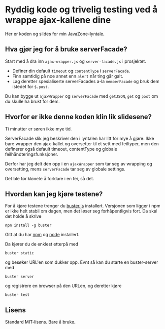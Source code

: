 Ryddig kode og trivelig testing ved å wrappe ajax-kallene dine
==============================================================
Her er koden og slides for min JavaZone-lyntale.

Hva gjør jeg for å bruke serverFacade?
--------------------------------------

Start med å dra inn `ajax-wrapper.js` og `server-facade.js` i prosjektet.

* Definer din default `timeout` og `contentType` i `serverFacade`.
* Finn samtidig på noe annet enn `alert` når ting går galt.
* Lag deretter spesialiserte serverFacades a-la `memberFacade` og bruk dem istedet for `$.post`.

Du kan bygge ut `ajaxWrapper` og `serverFacade` med `getJSON`, `get` og `post` om du
skulle ha brukt for dem.

Hvorfor er ikke denne koden klin lik slidesene?
-----------------------------------------------

Ti minutter er søren ikke mye tid. 

ServerFacade slik jeg beskriver den i lyntalen har litt for mye å gjøre. Ikke bare
wrapper den ajax-kallet og oversetter til et sett med feiltyper, men den definerer også
default timeout, contentType og globale feilhåndteringsfunksjoner.

Derfor har jeg delt den opp i en `ajaxWrapper` som tar seg av wrapping og oversetting,
mens `serverFacade` tar seg av globale settings.

Det ble før klønete å forklare i en fei, så det.


Hvordan kan jeg kjøre testene?
------------------------------

For å kjøre testene trenger du [buster.js](http://busterjs.org) installert. Versjonen
som ligger i npm er ikke helt stabil om dagen, men det løser seg forhåpentligvis fort. Da
skal det holde å skrive

    npm install -g buster
    
Gitt at du har [npm](http://npmjs.org) og [node](http://nodejs.org) installert.

Da kjører du de enklest etterpå med
  
    buster static
    
og besøker URL'en som dukker opp. Evnt så kan du starte en buster-server med

    buster server
    
og registrere en browser på den URLen, og deretter kjøre

    buster test

Lisens
------

Standard MIT-lisens. Bare å bruke.
